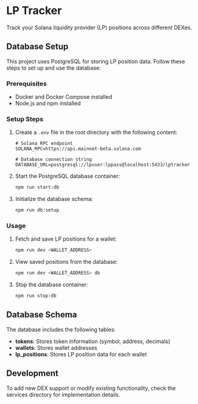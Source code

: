 # LP Tracker

Track your Solana liquidity provider (LP) positions across different DEXes.

## Database Setup

This project uses PostgreSQL for storing LP position data. Follow these steps to set up and use the database:

### Prerequisites

- Docker and Docker Compose installed
- Node.js and npm installed

### Setup Steps

1. Create a `.env` file in the root directory with the following content:
   ```
   # Solana RPC endpoint
   SOLANA_RPC=https://api.mainnet-beta.solana.com
   
   # Database connection string
   DATABASE_URL=postgresql://lpuser:lppass@localhost:5433/lptracker
   ```

2. Start the PostgreSQL database container:
   ```bash
   npm run start:db
   ```

3. Initialize the database schema:
   ```bash
   npm run db:setup
   ```

### Usage

1. Fetch and save LP positions for a wallet:
   ```bash
   npm run dev <WALLET_ADDRESS>
   ```

2. View saved positions from the database:
   ```bash
   npm run dev <WALLET_ADDRESS> db
   ```

3. Stop the database container:
   ```bash
   npm run stop:db
   ```

## Database Schema

The database includes the following tables:

- **tokens**: Stores token information (symbol, address, decimals)
- **wallets**: Stores wallet addresses
- **lp_positions**: Stores LP position data for each wallet

## Development

To add new DEX support or modify existing functionality, check the services directory for implementation details. 